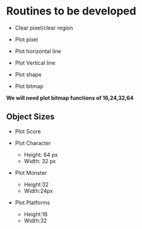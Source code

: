 # Routines to be developed

- Clear pixel/clear region

- Plot pixel

- Plot horizontal line

- Plot Vertical line

- Plot shape

- Plot bitmap

**We will need plot bitmap functions of 16,24,32,64**

## Object Sizes

- Plot Score

- Plot Character
  - Height: 64 px
  - Width: 32 px
  
- Plot Monster
  - Height:32
  - Width:24px

- Plot Platforms
  - Height:16
  - Width:32
